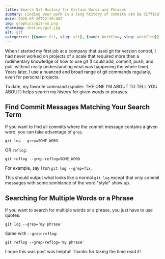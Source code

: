 ```yaml
---
title: Search Git History for Certain Words and Phrases
summary: Finding your work in a long history of commits can be difficult. These commands help search your git reflog or log history for exactly what you need, whether your search term(s) are a word or phrase...
date: 2020-05-26T22:30:00Z
img: graphics/git-sm.png
shareimg: sharing/git.jpg
alt: git
categories: [{name: Git, slug: git}, {name: Workflow, slug: workflow}]
---
```



<p class="drop-cap">When I started my first job at a company that used git for version control, I had never worked on projects of a scale that required more than a rudimentary knowledge of how to use git (I could add, commit, push, and pull, without really understanding what was happening the whole time). Years later, I use a nuanced and broad range of git commands regularly, even for personal projects.</p>

To date, my favorite command (spoiler: THE ONE I'M ABOUT TO TELL YOU ABOUT) helps search my history for given words or phrases.

## Find Commit Messages Matching Your Search Term

If you want to find all commits where the commit message contains a given word, you can take advantage of `grep`.

`git log --grep=SOME_WORD`

OR `reflog`:

`git reflog --grep-reflog=SOME_WORD`

For example, say I run `git log --grep=fix`.

This should output what looks like a normal `git log` except that only commit messages with some semblance of the word "style" show up.

<post-image src="/blog/git-log.jpg" alt="Git log"></post-image>

## Searching for Multiple Words or a Phrase

If you want to search for multiple words or a phrase, you just have to use quotes:

`git log --grep='my phrase'`

Same with `--grep-reflog`:

`git reflog --grep-reflog='my phrase'`

I hope this was post was helpful! Thanks for taking the time read it!


